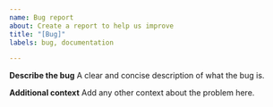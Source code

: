 ```yaml
---
name: Bug report
about: Create a report to help us improve
title: "[Bug]"
labels: bug, documentation

---
```


**Describe the bug**
A clear and concise description of what the bug is.

**Additional context**
Add any other context about the problem here.
